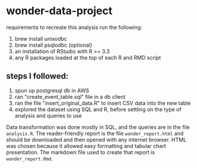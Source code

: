 # wonder-data-project

requirements to recreate this analysis run the following:
1) brew install unixodbc
2) brew install psqlodbc (optional)
3) an installation of RStudio with R >= 3.3
4) any R packages loaded at the top of each R and RMD script

## steps I followed:

1) spun up postgresql db in AWS
2) ran "create_event_table.sql" file in a db client
3) ran the file "insert_original_data.R" to insert CSV data into the new table
4) explored the dataset using SQL and R, before settling on the type of analysis and queries to use

Data transformation was done mostly in SQL, and the queries are in the file `analysis.R`. The reader-friendly report is the file `wonder_report.html` and should be downloaded and then opened with any internet browser. HTML was chosen because it allowed easy formatting and tabular chart presentation. The markdown file used to create that report is `wonder_report.Rmd`.
